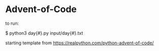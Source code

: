 # Advent-of-Code

to run:

$ python3 day{#}.py input/day{#}.txt

starting template from https://realpython.com/python-advent-of-code/
